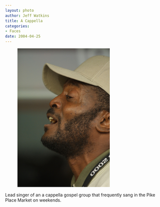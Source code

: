 ```yaml
--- 
layout: photo
author: Jeff Watkins
title: A Cappella
categories: 
- Faces
date: 2004-04-25
---
```


<figure><img class="photo" src="/photos/CRW_1731_RJ.jpg"></figure>

Lead singer of an a cappella gospel group that frequently sang in the Pike
Place Market on weekends.

